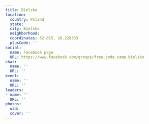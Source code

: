 ```yaml
---
title: Bielsko
location:
  country: Poland
  state: 
  city: Bielsko
  neighborhood: 
  coordinates: 52.815, 16.228333
  plusCode: ''
social:
  name: Facebook page
  URL: https://www.facebook.com/groups/free.code.camp.bielsko
chat:
  name: ''
  URL: ''
event:
  name: ''
  URL: ''
leaders:
- name: ''
  URL: ''
photos:
  old: 
  cover: ''
---
```

